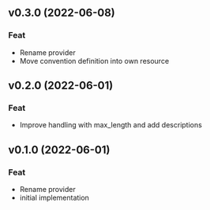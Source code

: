 ## v0.3.0 (2022-06-08)

### Feat

- Rename provider
- Move convention definition into own resource

## v0.2.0 (2022-06-01)

### Feat

- Improve  handling with max_length and add descriptions

## v0.1.0 (2022-06-01)

### Feat

- Rename provider
- initial implementation
